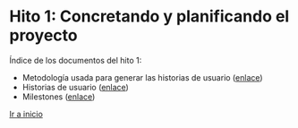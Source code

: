 # **Hito 1**: Concretando y planificando el proyecto

Índice de los documentos del hito 1:
- Metodología usada para generar las historias de usuario ([enlace](descripcion.md))
- Historias de usuario ([enlace](historiasUsuario.md))
- Milestones ([enlace](milestone.md))

[Ir a inicio](../../README.md)
